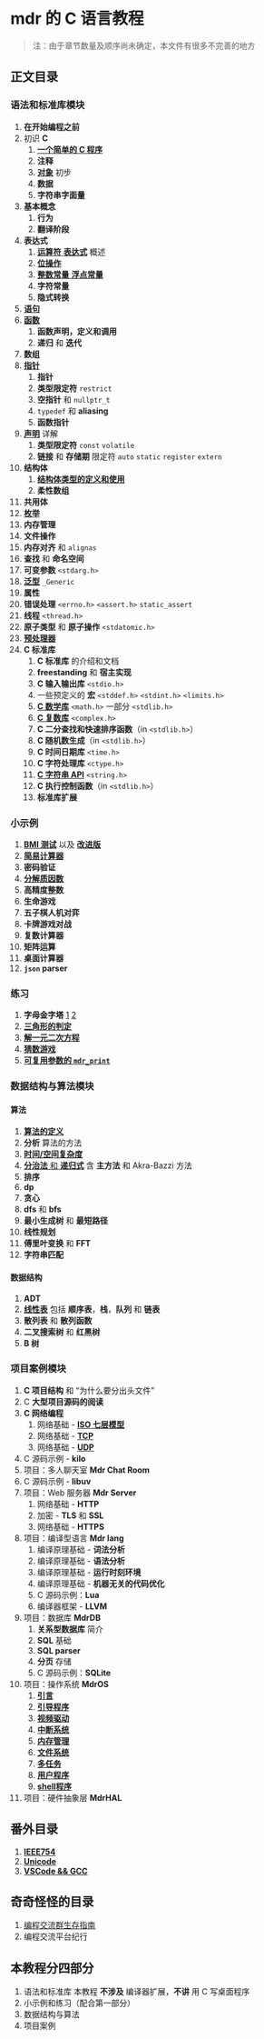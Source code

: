 # mdr 的 C 语言教程

> 注：由于章节数量及顺序尚未确定，本文件有很多不完善的地方

## 正文目录

### 语法和标准库模块

1. **在开始编程之前**
2. 初识 **C**
   1. [**一个简单的 C 程序**](/教程/正文/语法和标准库/2_一个简单的C程序.md)
   2. **注释**
   3. [**对象**](/教程/正文/语法和标准库/3_C对象_初步.md) 初步
   4. **数据**
   5. **字符串字面量**
3. **基本概念**
   1. **行为**
   2. **翻译阶段**
4. **表达式**
   1. [**运算符** **表达式**](/教程/正文/语法和标准库/7_运算符_表达式.md) 概述
   2. [**位操作**](/教程/正文/语法和标准库/34_位操作.md)
   3. [**整数常量** **浮点常量**](/教程/正文/语法和标准库/unk_整数常量_浮点常量.md)
   4. **字符常量**
   5. **隐式转换**
5. [**语句**](/教程/正文/语法和标准库/unk_语句.md)
6. [**函数**](/教程/正文/语法和标准库/15_函数.md)
   1. **函数声明，定义和调用**
   2. **递归** 和 **迭代**
7. **数组**
8. [**指针**](/教程/正文/语法和标准库/18_指针.md)
   1. **指针**
   2. **类型限定符** `restrict`
   3. **空指针** 和 `nullptr_t`
   4. `typedef` 和 **aliasing**
   5. **函数指针**
9. [**声明**](/教程/正文/语法和标准库/unk_声明.md) 详解
    1. **类型限定符** `const` `volatile`
    2. **链接** 和 **存储期** 限定符 `auto` `static` `register` `extern`
10. **结构体**
    1. [**结构体类型的定义和使用**](/教程/正文/语法和标准库/unk_结构体.md)
    2. **柔性数组**
11. **共用体**
12. [**枚举**](/教程/正文/语法和标准库/unk_枚举.md)
13. **内存管理**
14. **文件操作**
15. **内存对齐** 和 `alignas`
16. **查找** 和 **命名空间**
17. **可变参数** `<stdarg.h>`
18. [**泛型**](/教程/正文/语法和标准库/36_泛型选择.md) `_Generic`
19. **属性**
20. **错误处理** `<errno.h>` `<assert.h>` `static_assert`
21. **线程** `<thread.h>`
22. **原子类型** 和 **原子操作** `<stdatomic.h>`
23. [**预处理器**](/教程/正文/语法和标准库/37_预处理器.md)
24. **C 标准库**
    1. **C 标准库** 的介绍和文档
    2. **freestanding** 和 **宿主实现**
    3. **C 输入输出库** `<stdio.h>`
    4. 一些预定义的 **宏** `<stddef.h>` `<stdint.h>` `<limits.h>`
    5. [**C 数学库**](/教程/正文/语法和标准库/unk_C数学库.md) `<math.h>` 一部分 `<stdlib.h>`
    6. [**C 复数库**](/教程/正文/语法和标准库/unk_C复数库.md) `<complex.h>`
    7. **C 二分查找和快速排序函数**（in `<stdlib.h>`）
    8. **C 随机数生成**（in `<stdlib.h>`）
    9. **C 时间日期库** `<time.h>`
    10. **C 字符处理库** `<ctype.h>`
    11. [**C 字符串 API**](/教程/正文/语法和标准库/unk_字符串API.md) `<string.h>`
    12. **C 执行控制函数**（in `<stdlib.h>`）
    13. **标准库扩展**

### 小示例

1. [**BMI 测试**](/教程/示例代码/语法和标准库/8_BMI测试.c) 以及 [**改进版**](/教程/示例代码/语法和标准库/10_改进的BMI测试.c)
2. [**简易计算器**](/教程/示例代码/语法和标准库/12_简易计算器.c)
3. **密码验证**
4. [**分解质因数**](/教程/示例代码/语法和标准库/质因数分解.c)
5. **高精度整数**
6. **生命游戏**
7. **五子棋人机对弈**
8. **卡牌游戏对战**
9. **复数计算器**
10. **矩阵运算**
11. **桌面计算器**
12. **`json` parser**

### 练习

1. **字母金字塔** [1](/教程/示例代码/练习/1_字母金字塔_1.c) [2](/教程/示例代码/练习/1_字母金字塔_2.c)
2. [**三角形的判定**](/教程/示例代码/练习/2_三角形的判定.c)
3. [**解一元二次方程**](/教程/示例代码/练习/3_一元二次方程.c)
4. [**猜数游戏**](/教程/示例代码/练习/unk_猜数游戏.c)
5. [**可复用参数的 `mdr_print`**](/教程/示例代码/练习/unk_mdrprint.c)

### 数据结构与算法模块

#### 算法

1. [**算法的定义**](/教程/正文/数据结构与算法/算法/1_什么是算法.md)
2. **分析** 算法的方法
3. [**时间/空间复杂度**](/教程/正文/数据结构与算法/算法/3_算法的时间和空间复杂度.md)
4. [**分治法** 和 **递归式**](/教程/正文/数据结构与算法/算法/4_分治法和递归式.md) 含 **主方法** 和 Akra-Bazzi 方法
5. **排序**
6. **dp**
7. **贪心**
8. **dfs** 和 **bfs**
9. **最小生成树** 和 **最短路径**
10. **线性规划**
11. **傅里叶变换** 和 **FFT**
12. **字符串匹配**

#### 数据结构

1. **ADT**
2. [**线性表**](/教程/正文/数据结构与算法/数据结构/1_线性表.md) 包括 **顺序表**，**栈**，**队列** 和 **链表**
3. **散列表** 和 **散列函数**
4. **二叉搜索树** 和 **红黑树**
5. **B 树**

### 项目案例模块

1. **C 项目结构** 和 “为什么要分出头文件”
2. C **大型项目源码的阅读**
3. **C 网络编程**
   1. 网络基础 - [**ISO 七层模型**](/教程/正文/项目/74_ISO七层模型.md)
   2. 网络基础 - [**TCP**](/教程/正文/项目/75_TCP.md)
   3. 网络基础 - [**UDP**](/教程/正文/项目/76_UDP.md)
4. C 源码示例 - **kilo**
5. 项目：多人聊天室 **Mdr Chat Room**
6. C 源码示例 - **libuv**
7. 项目：Web 服务器 **Mdr Server**
    1. 网络基础 - **HTTP**
    2. 加密 - **TLS** 和 **SSL**
    3. 网络基础 - **HTTPS**
8. 项目：编译型语言 **Mdr lang**
    1. 编译原理基础 - **词法分析**
    2. 编译原理基础 - **语法分析**
    3. 编译原理基础 - **运行时刻环境**
    4. 编译原理基础 - **机器无关的代码优化**
    5. C 源码示例：**Lua**
    6. 编译器框架 - **LLVM**
9. 项目：数据库 **MdrDB**
    1. **关系型数据库** 简介
    2. **SQL** 基础
    3. **SQL parser**
    4. **分页** 存储
    5. C 源码示例：**SQLite**
10. 项目：操作系统 **MdrOS**
    1. [**引言**](/教程/正文/项目/MdrOS/root.md)
    2. [**引导程序**](/教程/正文/项目/MdrOS/bootloader.md)
    3. [**视频驱动**](/教程/正文/项目/MdrOS/video_driver.md)
    4. [**中断系统**](/教程/正文/项目/MdrOS/interrupt.md)
    5. [**内存管理**](/教程/正文/项目/MdrOS/memory.md)
    6. [**文件系统**](/教程/正文/项目/MdrOS/filesystem.md)
    7. [**多任务**](/教程/正文/项目/MdrOS/task.md)
    8. [**用户程序**](/教程/正文/项目/MdrOS/application.md)
    9. [**shell程序**](/教程/正文/项目/MdrOS/shell.md)
11. 项目：硬件抽象层 **MdrHAL**

## 番外目录

1. [**IEEE754**](/教程/番外/1_IEEE754.md)
2. [**Unicode**](/教程/番外/2_Unicode.md)
3. [**VSCode && GCC**](/教程/番外/3_VSCode+GCC.md)

## 奇奇怪怪的目录

1. [编程交流群生存指南](/杂项/技术无关/1_编程交流群生存指南.md)
2. 编程交流平台纪行

## 本教程分四部分

1. 语法和标准库
   本教程 **不涉及** 编译器扩展，**不讲** 用 C 写桌面程序
2. 小示例和练习（配合第一部分）
3. 数据结构与算法
4. 项目案例
